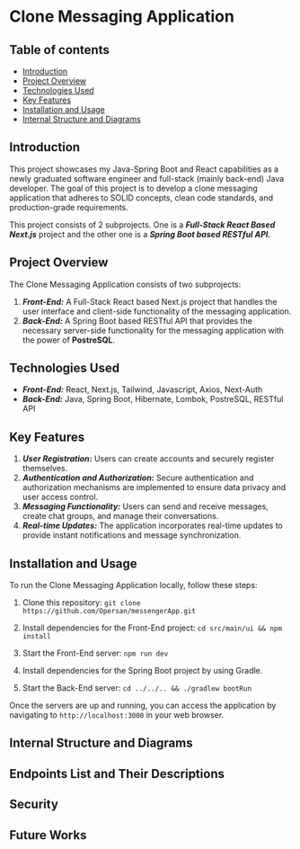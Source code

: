 # Clone Messaging Application

## Table of contents
* [Introduction](#introduction)
* [Project Overview](#project-overview)
* [Technologies Used](#technologies-used)
* [Key Features](#key-features)
* [Installation and Usage](#installation-and-usage)
* [Internal Structure and Diagrams](#internal-structure-and-diagrams)

## Introduction
This project showcases my Java-Spring Boot and React capabilities as a newly graduated software engineer and full-stack (mainly back-end) Java developer. The goal of this project is to develop a clone messaging application that adheres to SOLID concepts, clean code standards, and production-grade requirements.

This project consists of 2 subprojects. One is a _**Full-Stack React Based Next.js**_ project and the other one is a **_Spring Boot based RESTful API._**
 
## Project Overview

The Clone Messaging Application consists of two subprojects:

1. **_Front-End:_** A Full-Stack React based Next.js project that handles the user interface and client-side functionality of the messaging application.
2. **_Back-End:_** A Spring Boot based RESTful API that provides the necessary server-side functionality for the messaging application with the power of **PostreSQL**.

## Technologies Used

* **_Front-End:_** React, Next.js, Tailwind, Javascript, Axios, Next-Auth
* **_Back-End:_** Java, Spring Boot, Hibernate, Lombok, PostreSQL, RESTful API

## Key Features

1. **_User Registration:_** Users can create accounts and securely register themselves.
2. **_Authentication and Authorization:_** Secure authentication and authorization mechanisms are implemented to ensure data privacy and user access control.
3. **_Messaging Functionality:_** Users can send and receive messages, create chat groups, and manage their conversations.
4. **_Real-time Updates:_** The application incorporates real-time updates to provide instant notifications and message synchronization.

## Installation and Usage

To run the Clone Messaging Application locally, follow these steps:

1. Clone this repository: `git clone https://github.com/Opersan/messengerApp.git`

2. Install dependencies for the Front-End project: `cd src/main/ui && npm install`

3. Start the Front-End server: `npm run dev`
4. Install dependencies for the Spring Boot project by using Gradle.
5. Start the Back-End server: `cd ../../.. && ./gradlew bootRun`

Once the servers are up and running, you can access the application by navigating to `http://localhost:3000` in your web browser.

## Internal Structure and Diagrams

## Endpoints List and Their Descriptions

## Security

## Future Works

